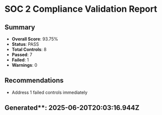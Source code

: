 # SOC 2 Compliance Validation Report

## Summary
- **Overall Score**: 93.75%
- **Status**: PASS
- **Total Controls**: 8
- **Passed**: 7
- **Failed**: 1
- **Warnings**: 0

## Recommendations
- Address 1 failed controls immediately

## Generated**: 2025-06-20T20:03:16.944Z